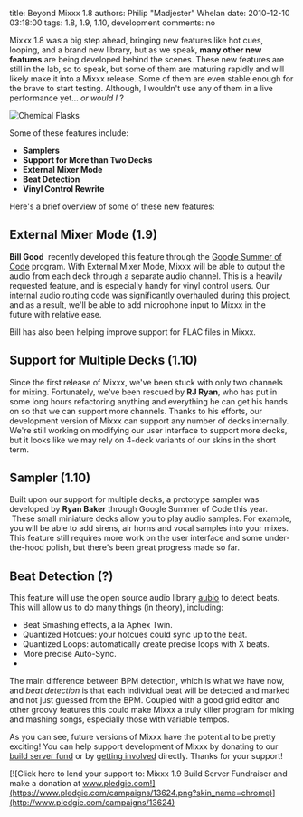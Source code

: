 title: Beyond Mixxx 1.8
authors: Philip "Madjester" Whelan
date: 2010-12-10 03:18:00
tags: 1.8, 1.9, 1.10, development
comments: no

Mixxx 1.8 was a big step ahead, bringing new features like hot cues, looping, and a brand new library, but as we speak, **many other new features** are being developed behind the scenes.
These new features are still in the lab, so to speak, but some of them are maturing rapidly and will likely make it into a Mixxx release.
Some of them are even stable enough for the brave to start testing. Although, I wouldn't use any of them in a live performance yet... *or would I* ?

![Chemical Flasks]({static}/images/news/Chemical-Flasks.png)

Some of these features include:

- **Samplers**
- **Support for More than Two Decks**
- **External Mixer Mode**
- **Beat Detection**
- **Vinyl Control Rewrite**

Here's a brief overview of some of these new features:

## External Mixer Mode (1.9)

**Bill Good**  recently developed this feature through the [Google Summer of Code](http://code.google.com/soc/) program.
With External Mixer Mode, Mixxx will be able to output the audio from each deck through a separate audio channel.
This is a heavily requested feature, and is especially handy for vinyl control users.
Our internal audio routing code was significantly overhauled during this project, and as a result, we'll be able to add microphone input to Mixxx in the future with relative ease.

Bill has also been helping improve support for FLAC files in Mixxx.

## Support for Multiple Decks (1.10)

Since the first release of Mixxx, we've been stuck with only two channels for mixing.
Fortunately, we've been rescued by **RJ Ryan**, who has put in some long hours refactoring anything and everything he can get his hands on so that we can support more channels.
Thanks to his efforts, our development version of Mixxx can support any number of decks internally.
We're still working on modifying our user interface to support more decks, but it looks like we may rely on 4-deck variants of our skins in the short term.

## Sampler (1.10)

Built upon our support for multiple decks, a prototype sampler was developed by **Ryan Baker** through Google Summer of Code this year.
 These small miniature decks allow you to play audio samples.
For example, you will be able to add sirens, air horns and vocal samples into your mixes.
This feature still requires more work on the user interface and some under-the-hood polish, but there's been great progress made so far.

## Beat Detection (?)

This feature will use the open source audio library [aubio](http://www.aubio.org/) to detect beats.
This will allow us to do many things (in theory), including:

- Beat Smashing effects, a la Aphex Twin.
- Quantized Hotcues: your hotcues could sync up to the beat.
- Quantized Loops: automatically create precise loops with X beats.
- More precise Auto-Sync.
-
The main difference between BPM detection, which is what we have now, and *beat detection* is that each individual beat will be detected and marked and not just guessed from the BPM.
Coupled with a good grid editor and other groovy features this could make Mixxx a truly killer program for mixing and mashing songs, especially those with variable tempos.


As you can see, future versions of Mixxx have the potential to be pretty
exciting!
You can help support development of Mixxx by donating to our [build server fund](http://www.pledgie.com/campaigns/13624) or by [getting involved](https://mixxx.org/forums/viewtopic.php?f=1&t=1773) directly.
Thanks for your support!

[![Click here to lend your support to: Mixxx 1.9 Build Server Fundraiser and make a donation at www.pledgie.com!](https://www.pledgie.com/campaigns/13624.png?skin_name=chrome)](http://www.pledgie.com/campaigns/13624)
